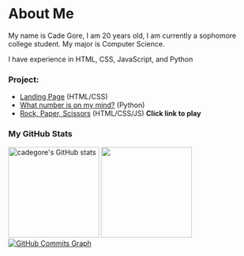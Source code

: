 # About Me

My name is Cade Gore, I am 20 years old, I am currently a sophomore college student. My major is Computer Science.

I have experience in HTML, CSS, JavaScript, and Python

### Project:
  - [Landing Page](https://landing-page.cadegore.com) (HTML/CSS)
  - [What number is on my mind?](https://replit.com/@cadegore/What-number-is-on-my-mind) (Python)
  - [Rock, Paper, Scissors](https://rps.cadegore.com) (HTML/CSS/JS) **Click link to play**
  
### My GitHub Stats

<a href="http://www.github.com/cadegore"><img src="https://github-readme-stats.vercel.app/api?username=cadegore&show_icons=true&hide=prs,&count_private=true&title_color=3382ed&text_color=ffffff&icon_color=3382ed&bg_color=1c1917&hide_border=true&show_icons=true" alt="cadegore's GitHub stats" height="184px" style="margin: 0 auto;" /></a>
<a href="http://www.github.com/cadegore"><img src="https://github-readme-streak-stats.herokuapp.com/?user=cadegore&stroke=ffffff&background=1c1917&ring=3382ed&fire=3382ed&currStreakNum=ffffff&currStreakLabel=3382ed&sideNums=ffffff&sideLabels=ffffff&dates=ffffff&hide_border=true" height="184px" /></a>
<a href="http://www.github.com/cadegore"><img src="https://github-readme-activity-graph.cyclic.app/graph?username=cadegore&bg_color=1c1917&color=ffffff&line=3382ed&point=ffffff&area_color=1c1917&area=true&hide_border=true&custom_title=GitHub%20Commits%20Graph" alt="GitHub Commits Graph" /></a>
